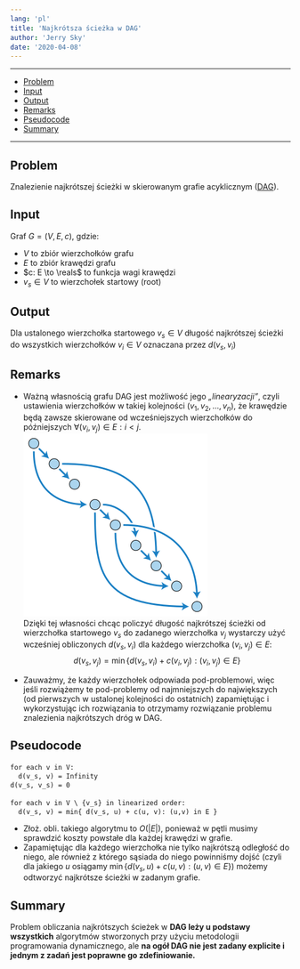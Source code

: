 ```yaml
---
lang: 'pl'
title: 'Najkrótsza ścieżka w DAG'
author: 'Jerry Sky'
date: '2020-04-08'
---
```


---

- [Problem](#problem)
- [Input](#input)
- [Output](#output)
- [Remarks](#remarks)
- [Pseudocode](#pseudocode)
- [Summary](#summary)

---

## Problem

Znalezienie najkrótszej ścieżki w skierowanym grafie acyklicznym ([DAG](https://en.wikipedia.org/wiki/Directed_acyclic_graph)).

## Input

Graf $G = (V,E,c)$, gdzie:
- $V$ to zbiór wierzchołków grafu
- $E$ to zbiór krawędzi grafu
- $c: E \to \reals$ to funkcja wagi krawędzi
- $v_s \in V$ to wierzchołek startowy ($\mathrm{root}$)

## Output

Dla ustalonego wierzchołka startowego $v_s \in V$ długość najkrótszej ścieżki do wszystkich wierzchołków $v_i \in V$ oznaczana przez $d(v_s, v_i)$

## Remarks

- Ważną własnością grafu DAG jest możliwość jego *„linearyzacji”*, czyli ustawienia wierzchołków w takiej kolejności $(v_1, v_2,\dots,v_n)$, że krawędzie będą zawsze skierowane od wcześniejszych wierzchołków do późniejszych $\forall(v_i, v_j) \in E: i<j$.\
![example dag](dag-topological-ordering.png)\
Dzięki tej własności chcąc policzyć długość najkrótszej ścieżki od wierzchołka startowego $v_s$ do zadanego wierzchołka $v_j$ wystarczy użyć wcześniej obliczonych $d(v_s, v_i)$ dla każdego wierzchołka $(v_i, v_j) \in E$:
    $$
    d(v_s, v_j) = \min\{d(v_s,v_i) + c(v_i,v_j): (v_i,v_j) \in E\}
    $$

- Zauważmy, że każdy wierzchołek odpowiada pod-problemowi, więc jeśli rozwiążemy te pod-problemy od najmniejszych do największych (od pierwszych w ustalonej kolejności do ostatnich) zapamiętując i wykorzystując ich rozwiązania to otrzymamy rozwiązanie problemu znalezienia najkrótszych dróg w DAG.

## Pseudocode

```
for each v in V:
  d(v_s, v) = Infinity
d(v_s, v_s) = 0

for each v in V \ {v_s} in linearized order:
  d(v_s, v) = min{ d(v_s, u) + c(u, v): (u,v) in E }
```

- Złoż. obli. takiego algorytmu to $O(|E|)$, ponieważ w pętli musimy sprawdzić koszty powstałe dla każdej krawędzi w grafie.
- Zapamiętując dla każdego wierzchołka nie tylko najkrótszą odległość do niego, ale również z którego sąsiada do niego powinniśmy dojść (czyli dla jakiego $u$ osiągamy $\min\{d(v_s, u) + c(u,v): (u,v) \in E\}$) możemy odtworzyć najkrótsze ścieżki w zadanym grafie.

## Summary

Problem obliczania najkrótszych ścieżek w **DAG leży u podstawy wszystkich** algorytmów stworzonych przy użyciu metodologii programowania dynamicznego, ale **na ogół DAG nie jest zadany explicite i jednym z zadań jest poprawne go zdefiniowanie.**
